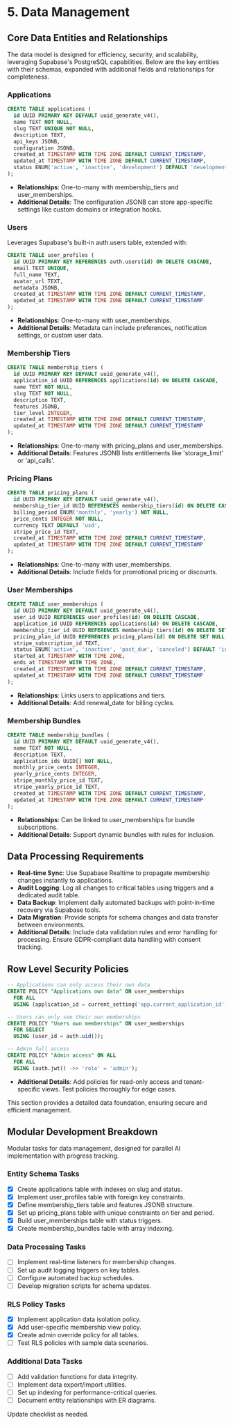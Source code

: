 # 5. Data Management

## Core Data Entities and Relationships

The data model is designed for efficiency, security, and scalability, leveraging Supabase's PostgreSQL capabilities. Below are the key entities with their schemas, expanded with additional fields and relationships for completeness.

### Applications
```sql
CREATE TABLE applications (
  id UUID PRIMARY KEY DEFAULT uuid_generate_v4(),
  name TEXT NOT NULL,
  slug TEXT UNIQUE NOT NULL,
  description TEXT,
  api_keys JSONB,
  configuration JSONB,
  created_at TIMESTAMP WITH TIME ZONE DEFAULT CURRENT_TIMESTAMP,
  updated_at TIMESTAMP WITH TIME ZONE DEFAULT CURRENT_TIMESTAMP,
  status ENUM('active', 'inactive', 'development') DEFAULT 'development'
);
```
- **Relationships**: One-to-many with membership_tiers and user_memberships.
- **Additional Details**: The configuration JSONB can store app-specific settings like custom domains or integration hooks.

### Users
Leverages Supabase's built-in auth.users table, extended with:
```sql
CREATE TABLE user_profiles (
  id UUID PRIMARY KEY REFERENCES auth.users(id) ON DELETE CASCADE,
  email TEXT UNIQUE,
  full_name TEXT,
  avatar_url TEXT,
  metadata JSONB,
  created_at TIMESTAMP WITH TIME ZONE DEFAULT CURRENT_TIMESTAMP,
  updated_at TIMESTAMP WITH TIME ZONE DEFAULT CURRENT_TIMESTAMP
);
```
- **Relationships**: One-to-many with user_memberships.
- **Additional Details**: Metadata can include preferences, notification settings, or custom user data.

### Membership Tiers
```sql
CREATE TABLE membership_tiers (
  id UUID PRIMARY KEY DEFAULT uuid_generate_v4(),
  application_id UUID REFERENCES applications(id) ON DELETE CASCADE,
  name TEXT NOT NULL,
  slug TEXT NOT NULL,
  description TEXT,
  features JSONB,
  tier_level INTEGER,
  created_at TIMESTAMP WITH TIME ZONE DEFAULT CURRENT_TIMESTAMP,
  updated_at TIMESTAMP WITH TIME ZONE DEFAULT CURRENT_TIMESTAMP
);
```
- **Relationships**: One-to-many with pricing_plans and user_memberships.
- **Additional Details**: Features JSONB lists entitlements like 'storage_limit' or 'api_calls'.

### Pricing Plans
```sql
CREATE TABLE pricing_plans (
  id UUID PRIMARY KEY DEFAULT uuid_generate_v4(),
  membership_tier_id UUID REFERENCES membership_tiers(id) ON DELETE CASCADE,
  billing_period ENUM('monthly', 'yearly') NOT NULL,
  price_cents INTEGER NOT NULL,
  currency TEXT DEFAULT 'usd',
  stripe_price_id TEXT,
  created_at TIMESTAMP WITH TIME ZONE DEFAULT CURRENT_TIMESTAMP,
  updated_at TIMESTAMP WITH TIME ZONE DEFAULT CURRENT_TIMESTAMP
);
```
- **Relationships**: One-to-many with user_memberships.
- **Additional Details**: Include fields for promotional pricing or discounts.

### User Memberships
```sql
CREATE TABLE user_memberships (
  id UUID PRIMARY KEY DEFAULT uuid_generate_v4(),
  user_id UUID REFERENCES user_profiles(id) ON DELETE CASCADE,
  application_id UUID REFERENCES applications(id) ON DELETE CASCADE,
  membership_tier_id UUID REFERENCES membership_tiers(id) ON DELETE SET NULL,
  pricing_plan_id UUID REFERENCES pricing_plans(id) ON DELETE SET NULL,
  stripe_subscription_id TEXT,
  status ENUM('active', 'inactive', 'past_due', 'canceled') DEFAULT 'inactive',
  started_at TIMESTAMP WITH TIME ZONE,
  ends_at TIMESTAMP WITH TIME ZONE,
  created_at TIMESTAMP WITH TIME ZONE DEFAULT CURRENT_TIMESTAMP,
  updated_at TIMESTAMP WITH TIME ZONE DEFAULT CURRENT_TIMESTAMP
);
```
- **Relationships**: Links users to applications and tiers.
- **Additional Details**: Add renewal_date for billing cycles.

### Membership Bundles
```sql
CREATE TABLE membership_bundles (
  id UUID PRIMARY KEY DEFAULT uuid_generate_v4(),
  name TEXT NOT NULL,
  description TEXT,
  application_ids UUID[] NOT NULL,
  monthly_price_cents INTEGER,
  yearly_price_cents INTEGER,
  stripe_monthly_price_id TEXT,
  stripe_yearly_price_id TEXT,
  created_at TIMESTAMP WITH TIME ZONE DEFAULT CURRENT_TIMESTAMP,
  updated_at TIMESTAMP WITH TIME ZONE DEFAULT CURRENT_TIMESTAMP
);
```
- **Relationships**: Can be linked to user_memberships for bundle subscriptions.
- **Additional Details**: Support dynamic bundles with rules for inclusion.

## Data Processing Requirements
- **Real-time Sync**: Use Supabase Realtime to propagate membership changes instantly to applications.
- **Audit Logging**: Log all changes to critical tables using triggers and a dedicated audit table.
- **Data Backup**: Implement daily automated backups with point-in-time recovery via Supabase tools.
- **Data Migration**: Provide scripts for schema changes and data transfer between environments.
- **Additional Details**: Include data validation rules and error handling for processing. Ensure GDPR-compliant data handling with consent tracking.

## Row Level Security Policies
```sql
-- Applications can only access their own data
CREATE POLICY "Applications own data" ON user_memberships
  FOR ALL
  USING (application_id = current_setting('app.current_application_id')::UUID);

-- Users can only see their own memberships
CREATE POLICY "Users own memberships" ON user_memberships
  FOR SELECT
  USING (user_id = auth.uid());

-- Admin full access
CREATE POLICY "Admin access" ON ALL
  FOR ALL
  USING (auth.jwt() ->> 'role' = 'admin');
```
- **Additional Details**: Add policies for read-only access and tenant-specific views. Test policies thoroughly for edge cases.

This section provides a detailed data foundation, ensuring secure and efficient management.

## Modular Development Breakdown
Modular tasks for data management, designed for parallel AI implementation with progress tracking.

### Entity Schema Tasks
- [x] Create applications table with indexes on slug and status.
- [x] Implement user_profiles table with foreign key constraints.
- [x] Define membership_tiers table and features JSONB structure.
- [x] Set up pricing_plans table with unique constraints on tier and period.
- [x] Build user_memberships table with status triggers.
- [x] Create membership_bundles table with array indexing.

### Data Processing Tasks
- [ ] Implement real-time listeners for membership changes.
- [ ] Set up audit logging triggers on key tables.
- [ ] Configure automated backup schedules.
- [ ] Develop migration scripts for schema updates.

### RLS Policy Tasks
- [x] Implement application data isolation policy.
- [x] Add user-specific membership view policy.
- [x] Create admin override policy for all tables.
- [ ] Test RLS policies with sample data scenarios.

### Additional Data Tasks
- [ ] Add validation functions for data integrity.
- [ ] Implement data export/import utilities.
- [ ] Set up indexing for performance-critical queries.
- [ ] Document entity relationships with ER diagrams.

Update checklist as needed.
